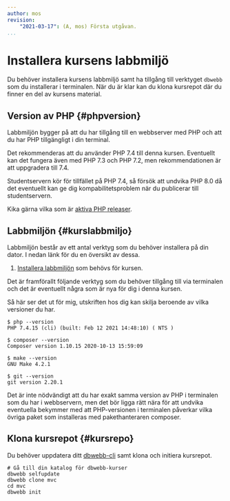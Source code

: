 ```yaml
---
author: mos
revision:
    "2021-03-17": (A, mos) Första utgåvan.
...
```

Installera kursens labbmiljö
==================================

Du behöver installera kursens labbmiljö samt ha tillgång till verktyget `dbwebb` som du installerar i terminalen. När du är klar kan du klona kursrepot där du finner en del av kursens material.



Version av PHP {#phpversion}
----------------------------------

Labbmiljön bygger på att du har tillgång till en webbserver med PHP och att du har PHP tillgängligt i din terminal.

Det rekommenderas att du använder PHP 7.4 till denna kursen. Eventuellt kan det fungera även med PHP 7.3 och PHP 7.2, men rekommendationen är att uppgradera till 7.4.

Studentservern kör för tillfället på PHP 7.4, så försök att undvika PHP 8.0 då det eventuellt kan ge dig kompabilitetsproblem när du publicerar till studentservern.

Kika gärna vilka som är [aktiva PHP releaser](https://www.php.net/supported-versions.php).



Labbmiljön {#kurslabbmiljo}
----------------------------------

Labbmiljön består av ett antal verktyg som du behöver installera på din dator. I nedan länk för du en översikt av dessa.

1. [Installera labbmiljön](./../labbmiljo) som behövs för kursen.

Det är framförallt följande verktyg som du behöver tillgång till via terminalen och det är eventuellt några som är nya för dig i denna kursen.

Så här ser det ut för mig, utskriften hos dig kan skilja beroende av vilka versioner du har.

```
$ php --version
PHP 7.4.15 (cli) (built: Feb 12 2021 14:48:10) ( NTS )

$ composer --version
Composer version 1.10.15 2020-10-13 15:59:09

$ make --version
GNU Make 4.2.1

$ git --version
git version 2.20.1                                 
```

Det är inte nödvändigt att du har exakt samma version av PHP i terminalen som du har i webbservern, men det bör ligga rätt nära för att undvika eventuella bekymmer med att PHP-versionen i terminalen påverkar vilka övriga paket som installeras med pakethanteraren composer.



Klona kursrepot {#kursrepo}
----------------------------------

Du behöver uppdatera ditt [dbwebb-cli](dbwebb-cli) samt klona och initiera kursrepot.

```text
# Gå till din katalog för dbwebb-kurser
dbwebb selfupdate
dbwebb clone mvc
cd mvc
dbwebb init
```
